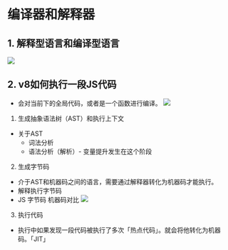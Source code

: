 # 编译器和解释器

## 1. 解释型语言和编译型语言
![](https://static001.geekbang.org/resource/image/4e/81/4e196603ecb78188e99e963e251b9781.png)

## 2. v8如何执行一段JS代码
  - 会对当前下的全局代码，或者是一个函数进行编译。
![](https://static001.geekbang.org/resource/image/1a/ae/1af282bdc4036096c03074da53eb84ae.png)
1. 生成抽象语法树（AST）和执行上下文
  - 关于AST
    - 词法分析
    - 语法分析（解析）- 变量提升发生在这个阶段

2. 生成字节码
  - 介于AST和机器码之间的语言，需要通过解释器转化为机器码才能执行。
  - 解释执行字节码
  - JS 字节码 机器码对比
  ![](https://static001.geekbang.org/resource/image/87/ff/87d1ab147d1dc4b78488e2443d58a3ff.png)

3. 执行代码
  - 执行中如果发现一段代码被执行了多次「热点代码」。就会将他转化为机器码。「JIT」